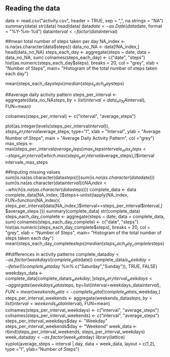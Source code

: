 ## Reading the data
data <- read.csv("activity.csv", header = TRUE, sep = ",", na.strings = "NA")
summary(data)
str(data)
head(data)
data$date <- as.Date(data$date, format = "%Y-%m-%d")
data$interval <- factor(data$interval)


##mean total number of steps taken per day
NA_index <- is.na(as.character(data$steps))
data_no_NA <- data[!NA_index,]
head(data_no_NA)
steps_each_day <- aggregate(steps ~ date, data = data_no_NA, sum)
colnames(steps_each_day) <- c("date", "steps")
hist(as.numeric(steps_each_day$steps), breaks = 20, col = "grey", xlab = "Number of Steps", main= "Histogram of the total number of steps taken each day")

mean(steps_each_day$steps)
median(steps_each_day$steps)
 

##average daily activity pattern
steps_per_interval <- aggregate(data_no_NA$steps, by=list(interval=data_no_NA$interval), FUN=mean)

colnames(steps_per_interval) <- c("interval", "average_steps")


plot(as.integer(levels(steps_per_interval$interval)), steps_per_interval$average_steps, type="l",
     xlab = "Interval", ylab = "Average Number of Steps", main = "Average Daily Activity Pattern",  col ="grey")
max_steps <- max(steps_per_interval$average_steps)
max_steps
intervale_max_steps<-steps_per_interval[which.max(steps_per_interval$average_steps),]$interval
intervale_max_steps

##Inputing missing values
sum(is.na(as.character(data$steps)))
sum(is.na(as.character(data$date)))
sum(is.na(as.character(data$interval)))
NA_index <- which(is.na(as.character(data$steps)))
complete_data <- data
complete_data[NA_index, ]$steps<-unlist(lapply(NA_index, FUN=function(NA_index){
                steps_per_interval[data[NA_index,]$interval==steps_per_interval$interval,]$average_steps
                }))
summary(complete_data)
str(complete_data)
steps_each_day_complete <- aggregate(steps ~ date, data = complete_data, sum)
colnames(steps_each_day_complete) <- c("date", "steps")
hist(as.numeric(steps_each_day_complete$steps), breaks = 20, col = "grey", xlab = "Number of Steps", main= "Histogram of the total number of steps taken each day")
mean(steps_each_day_complete$steps)
median(steps_each_day_complete$steps)


##differences in activity patterns
complete_data$day <- as.factor(weekdays(complete_data$date))
complete_data$is_weekday <- ifelse(!(complete_data$day %in% c("Saturday","Sunday")), TRUE, FALSE) 
weekdays_data <- complete_data[complete_data$is_weekday,]
steps_per_interval_weekdays <- aggregate(weekdays_data$steps, by=list(interval=weekdays_data$interval), FUN=mean)
weekends_data <- complete_data[!complete_data$is_weekday,]
steps_per_interval_weekends <- aggregate(weekends_data$steps, by=list(interval=weekends_data$interval), FUN=mean)
colnames(steps_per_interval_weekdays) <- c("interval", "average_steps")
colnames(steps_per_interval_weekends) <- c("interval", "average_steps")
steps_per_interval_weekdays$day <- "Weekday"
steps_per_interval_weekends$day <- "Weekend"
week_data <- rbind(steps_per_interval_weekends, steps_per_interval_weekdays)
week_data$day <- as.factor(week_data$day)
library(lattice)
xyplot(average_steps ~  interval | day, data = week_data, layout = c(1,2), type ="l", ylab="Number of Steps")

